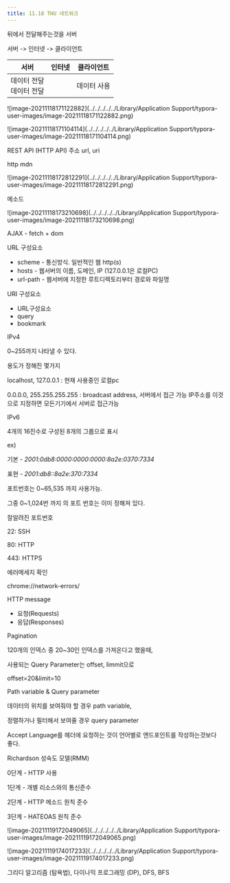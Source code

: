 ```yaml
---
title: 11.18 THU 네트워크
---
```




뒤에서 전달해주는것을 서버

서버 -> 인터넷 -> 클라이언트

| 서버                         | 인터넷 | 클라이언트  |
| ---------------------------- | ------ | ----------- |
| 데이터 전달<br />데이터 전달 |        | 데이터 사용 |

![image-20211118171122882](../../../../../Library/Application Support/typora-user-images/image-20211118171122882.png)

![image-20211118171104114](../../../../../Library/Application Support/typora-user-images/image-20211118171104114.png)



REST API (HTTP API)
주소 url, uri



http mdn 



![image-20211118172812291](../../../../../Library/Application Support/typora-user-images/image-20211118172812291.png)



메소드

![image-20211118173210698](../../../../../Library/Application Support/typora-user-images/image-20211118173210698.png)



AJAX - fetch + dom



URL 구성요소

- scheme - 통신방식. 일반적인 웹 http(s)
- hosts - 웹서버의 이름, 도메인, IP (127.0.0.1은 로컬PC)
- url-path - 웹서버에 지정한 루트디렉토리부터 경로와 파일명



URI 구성요소

- URL구성요소
- query
- bookmark



IPv4

0~255까지 나타낼 수 있다.

용도가 정해진 몇가지

localhost, 127.0.0.1 : 현재 사용중인 로컬pc

0.0.0.0, 255.255.255.255 : broadcast address, 서버에서 접근 가능 IP주소를 이것으로 지정하면 모든기기에서 서버로 접근가능



IPv6

4개의 16진수로 구성된 8개의 그룹으로 표시

ex) 

기본 - *2001:0db8:0000:0000:0000:8a2e:0370:7334* 

표현 - *2001:db8::8a2e:370:7334*



포트번호는 0~65,535 까지 사용가능.

그중 0~1,024번 까지 의 포트 번호는 이미 정해져 있다.

잘알려진 포트번호

22: SSH

80: HTTP

443: HTTPS



에러메세지 확인

chrome://network-errors/



HTTP message

- 요청(Requests)
- 응답(Responses)



Pagination

120개의 인덱스 중 20~30인 인덱스를 가져온다고 했을때,

사용되는 Query Parameter는 offset, limmit으로 

offset=20&limit=10



Path variable & Query parameter

데이터의 위치를 보여줘야 할 경우 path variable,

정렬하거나 필터해서 보여줄 경우 query parameter



Accept Language를 헤더에 요청하는 것이 언어별로 엔드포인트를 작성하는것보다 좋다.



Richardson 성숙도 모델(RMM)

0단계 - HTTP 사용

1단계 - 개별 리소스와의 통신준수

2단계 - HTTP 메소드 원칙 준수

3단계 - HATEOAS 원칙 준수





![image-20211119172049065](../../../../../Library/Application Support/typora-user-images/image-20211119172049065.png)

![image-20211119174017233](../../../../../Library/Application Support/typora-user-images/image-20211119174017233.png)



그리디 알고리즘 (탐욕법), 다이나믹 프로그래밍 (DP), DFS, BFS



